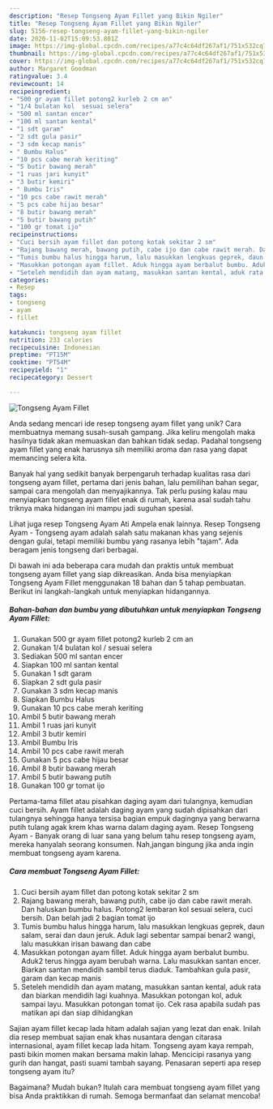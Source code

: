 ```yaml
---
description: "Resep Tongseng Ayam Fillet yang Bikin Ngiler"
title: "Resep Tongseng Ayam Fillet yang Bikin Ngiler"
slug: 5156-resep-tongseng-ayam-fillet-yang-bikin-ngiler
date: 2020-11-02T15:09:53.801Z
image: https://img-global.cpcdn.com/recipes/a77c4c64df267af1/751x532cq70/tongseng-ayam-fillet-foto-resep-utama.jpg
thumbnail: https://img-global.cpcdn.com/recipes/a77c4c64df267af1/751x532cq70/tongseng-ayam-fillet-foto-resep-utama.jpg
cover: https://img-global.cpcdn.com/recipes/a77c4c64df267af1/751x532cq70/tongseng-ayam-fillet-foto-resep-utama.jpg
author: Margaret Goodman
ratingvalue: 3.4
reviewcount: 14
recipeingredient:
- "500 gr ayam fillet potong2 kurleb 2 cm an"
- "1/4 bulatan kol  sesuai selera"
- "500 ml santan encer"
- "100 ml santan kental"
- "1 sdt garam"
- "2 sdt gula pasir"
- "3 sdm kecap manis"
- " Bumbu Halus"
- "10 pcs cabe merah keriting"
- "5 butir bawang merah"
- "1 ruas jari kunyit"
- "3 butir kemiri"
- " Bumbu Iris"
- "10 pcs cabe rawit merah"
- "5 pcs cabe hijau besar"
- "8 butir bawang merah"
- "5 butir bawang putih"
- "100 gr tomat ijo"
recipeinstructions:
- "Cuci bersih ayam fillet dan potong kotak sekitar 2 sm"
- "Rajang bawang merah, bawang putih, cabe ijo dan cabe rawit merah. Dan haluskan bumbu halus. Potong2 lembaran kol sesuai selera, cuci bersih. Dan belah jadi 2 bagian tomat ijo"
- "Tumis bumbu halus hingga harum, lalu masukkan lengkuas geprek, daun salam, serai dan daun jeruk. Aduk lagi sebentar sampai benar2 wangi, lalu masukkan irisan bawang dan cabe"
- "Masukkan potongan ayam fillet. Aduk hingga ayam berbalut bumbu. Aduk2 terus hingga ayam berubah warna. Lalu masukkan santan encer. Biarkan santan mendidih sambil terus diaduk. Tambahkan gula pasir, garam dan kecap manis"
- "Seteleh mendidih dan ayam matang, masukkan santan kental, aduk rata dan biarkan mendidih lagi kuahnya. Masukkan potongan kol, aduk sampai layu. Masukkan potongan tomat ijo. Cek rasa apabila sudah pas matikan api dan siap dihidangkan"
categories:
- Resep
tags:
- tongseng
- ayam
- fillet

katakunci: tongseng ayam fillet 
nutrition: 233 calories
recipecuisine: Indonesian
preptime: "PT15M"
cooktime: "PT54M"
recipeyield: "1"
recipecategory: Dessert

---
```



![Tongseng Ayam Fillet](https://img-global.cpcdn.com/recipes/a77c4c64df267af1/751x532cq70/tongseng-ayam-fillet-foto-resep-utama.jpg)

Anda sedang mencari ide resep tongseng ayam fillet yang unik? Cara membuatnya memang susah-susah gampang. Jika keliru mengolah maka hasilnya tidak akan memuaskan dan bahkan tidak sedap. Padahal tongseng ayam fillet yang enak harusnya sih memiliki aroma dan rasa yang dapat memancing selera kita.

Banyak hal yang sedikit banyak berpengaruh terhadap kualitas rasa dari tongseng ayam fillet, pertama dari jenis bahan, lalu pemilihan bahan segar, sampai cara mengolah dan menyajikannya. Tak perlu pusing kalau mau menyiapkan tongseng ayam fillet enak di rumah, karena asal sudah tahu triknya maka hidangan ini mampu jadi suguhan spesial.

Lihat juga resep Tongseng Ayam Ati Ampela enak lainnya. Resep Tongseng Ayam - Tongseng ayam adalah salah satu makanan khas yang sejenis dengan gulai, tetapi memiliki bumbu yang rasanya lebih &#34;tajam&#34;. Ada beragam jenis tongseng dari berbagai.


Di bawah ini ada beberapa cara mudah dan praktis untuk membuat tongseng ayam fillet yang siap dikreasikan. Anda bisa menyiapkan Tongseng Ayam Fillet menggunakan 18 bahan dan 5 tahap pembuatan. Berikut ini langkah-langkah untuk menyiapkan hidangannya.

<!--inarticleads1-->

##### Bahan-bahan dan bumbu yang dibutuhkan untuk menyiapkan Tongseng Ayam Fillet:

1. Gunakan 500 gr ayam fillet potong2 kurleb 2 cm an
1. Gunakan 1/4 bulatan kol / sesuai selera
1. Sediakan 500 ml santan encer
1. Siapkan 100 ml santan kental
1. Gunakan 1 sdt garam
1. Siapkan 2 sdt gula pasir
1. Gunakan 3 sdm kecap manis
1. Siapkan  Bumbu Halus
1. Gunakan 10 pcs cabe merah keriting
1. Ambil 5 butir bawang merah
1. Ambil 1 ruas jari kunyit
1. Ambil 3 butir kemiri
1. Ambil  Bumbu Iris
1. Ambil 10 pcs cabe rawit merah
1. Gunakan 5 pcs cabe hijau besar
1. Ambil 8 butir bawang merah
1. Ambil 5 butir bawang putih
1. Gunakan 100 gr tomat ijo


Pertama-tama fillet atau pisahkan daging ayam dari tulangnya, kemudian cuci bersih. Ayam fillet adalah daging ayam yang sudah dipisahkan dari tulangnya sehingga hanya tersisa bagian empuk dagingnya yang berwarna putih tulang agak krem khas warna dalam daging ayam. Resep Tongseng Ayam - Banyak orang di luar sana yang belum tahu resep tongseng ayam, mereka hanyalah seorang konsumen. Nah,jangan bingung jika anda ingin membuat tongseng ayam karena. 

<!--inarticleads2-->

##### Cara membuat Tongseng Ayam Fillet:

1. Cuci bersih ayam fillet dan potong kotak sekitar 2 sm
1. Rajang bawang merah, bawang putih, cabe ijo dan cabe rawit merah. Dan haluskan bumbu halus. Potong2 lembaran kol sesuai selera, cuci bersih. Dan belah jadi 2 bagian tomat ijo
1. Tumis bumbu halus hingga harum, lalu masukkan lengkuas geprek, daun salam, serai dan daun jeruk. Aduk lagi sebentar sampai benar2 wangi, lalu masukkan irisan bawang dan cabe
1. Masukkan potongan ayam fillet. Aduk hingga ayam berbalut bumbu. Aduk2 terus hingga ayam berubah warna. Lalu masukkan santan encer. Biarkan santan mendidih sambil terus diaduk. Tambahkan gula pasir, garam dan kecap manis
1. Seteleh mendidih dan ayam matang, masukkan santan kental, aduk rata dan biarkan mendidih lagi kuahnya. Masukkan potongan kol, aduk sampai layu. Masukkan potongan tomat ijo. Cek rasa apabila sudah pas matikan api dan siap dihidangkan


Sajian ayam fillet kecap lada hitam adalah sajian yang lezat dan enak. Inilah dia resep membuat sajian enak khas nusantara dengan citarasa internasional, ayam fillet kecap lada hitam. Tongseng ayam kaya rempah, pasti bikin momen makan bersama makin lahap. Mencicipi rasanya yang gurih dan hangat, pasti suami tambah sayang. Penasaran seperti apa resep tongseng ayam itu? 

Bagaimana? Mudah bukan? Itulah cara membuat tongseng ayam fillet yang bisa Anda praktikkan di rumah. Semoga bermanfaat dan selamat mencoba!
